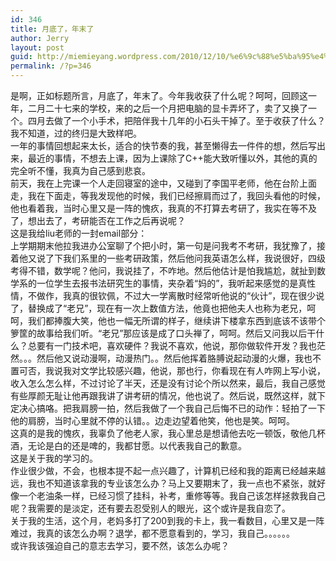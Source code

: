 ```yaml
---
id: 346
title: 月底了，年末了
author: Jerry
layout: post
guid: http://miemieyang.wordpress.com/2010/12/10/%e6%9c%88%e5%ba%95%e4%ba%86%ef%bc%8c%e5%b9%b4%e6%9c%ab%e4%ba%86
permalink: /?p=346
---
```

是啊，正如标题所言，月底了，年末了。今年我收获了什么呢？呵呵，回顾这一年，二月二十七来的学校，来的之后一个月把电脑的显卡弄坏了，卖了又换了一个。四月去做了一个小手术，把陪伴我十几年的小石头干掉了。至于收获了什么？我不知道，过的终归是大致样吧。  
一年的事情回想起来太长，适合的快节奏的我，甚至懒得去一件件的想，然后写出来，最近的事情，不想去上课，因为上课除了C++能大致听懂以外，其他的真的完全听不懂，我真为自己感到悲哀。  
前天，我在上完课一个人走回寝室的途中，又碰到了李国平老师，他在台阶上面走，我在下面走，等我发现他的时候，我们已经擦肩而过了，我回头看他的时候，他也看着我，当时心里又是一阵的愧疚，我真的不打算去考研了，我实在等不及了，想出去了，考研能否在工作之后再说呢？  
这是我给liu老师的一封email部分：  
上学期期末他拉我进办公室聊了个把小时，第一句是问我考不考研，我犹豫了，接着他又说了下我们系里的一些考研政策，然后他问我英语怎么样，我说很好，四级考得不错，数学呢？他问，我说挂了，不咋地。然后他估计是怕我尴尬，就扯到数学系的一位学生去报书法研究生的事情，夹杂着“妈的”，我听起来感觉的是真性情，不做作，我真的很钦佩，不过大一学离散时经常听他说的“伙计”，现在很少说了，替换成了“老兄”，现在有一次上数值方法，他竟也把他夫人也称为老兄，呵呵，我们都捧腹大笑，他也一幅无所谓的样子，继续讲下楼拿东西到底该不该带个箩筐的故事给我们听。“老兄”那应该是成了口头禅了，呵呵。然后又问我以后干什么？总要有一门技术吧，喜欢硬件？我说不喜欢，他说，那你做软件开发？我也茫然。。。然后他又说动漫啊，动漫热门。。然后他挥着胳膊说起动漫的火爆，我也不置可否，我说我对文学比较感兴趣，他说，那也行，你看现在有人咋网上写小说，收入怎么怎么样，不过讨论了半天，还是没有讨论个所以然来，最后，我自己感觉有些厚颜无耻让他再跟我讲了讲考研的情况，他也说了。然后说，既然这样，就下定决心搞咯。把我肩膀一拍，然后我做了一个我自己后悔不已的动作：轻拍了一下他的肩膀，当时心里就不停的认错。。边走边望着他笑，他也是笑。呵呵。  
这真的是我的愧疚，我辜负了他老人家，我心里总是想请他去吃一顿饭，敬他几杯酒，无论是白的还是啤的，我都甘愿。以代表我自己的歉意。  
这是关于我的学习的。  
作业很少做，不会，也根本提不起一点兴趣了，计算机已经和我的距离已经越来越远，我也不知道该拿我的专业该怎么办？马上又要期末了，我一点也不紧张，就好像一个老油条一样，已经习惯了挂科，补考，重修等等。我自己该怎样拯救我自己呢？我需要的是淡定，还有要去忍受别人的眼光，这个或许是我自恋了。  
关于我的生活，这个月，老妈多打了200到我的卡上，我一看数目，心里又是一阵难过，我真的该怎么办啊？退学，都不愿意看到的，学习，我自己。。。。。。  
或许我该强迫自己的意志去学习，要不然，该怎么办呢？